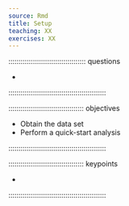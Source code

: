 ```yaml
---
source: Rmd
title: Setup
teaching: XX
exercises: XX
---
```


:::::::::::::::::::::::::::::::::::::: questions 

- 

::::::::::::::::::::::::::::::::::::::::::::::::

::::::::::::::::::::::::::::::::::::: objectives

- Obtain the data set
- Perform a quick-start analysis

::::::::::::::::::::::::::::::::::::::::::::::::


::::::::::::::::::::::::::::::::::::: keypoints 

- 

::::::::::::::::::::::::::::::::::::::::::::::::

